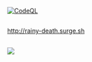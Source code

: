 [![CodeQL](https://github.com/tylerkibble/splash.github.io/actions/workflows/codeql.yml/badge.svg)](https://github.com/tylerkibble/splash.github.io/actions/workflows/codeql.yml)
##
http://rainy-death.surge.sh
##
<img src="https://github.com/tylerkibble/splash.github.io/blob/0fa5a03da842e27d7c79f647ec3cde5818b3aa88/assets/Screenshot%202022-12-05%20at%2020-33-41%20Screenshot.png"></img>

